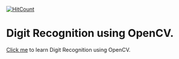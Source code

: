 [![HitCount](http://hits.dwyl.com/madhuridhangar/https://githubcom/Potential17/DigitRecognitionOpenCVgit.svg)](http://hits.dwyl.com/madhuridhangar/https://githubcom/Potential17/DigitRecognitionOpenCVgit)

# Digit Recognition using OpenCV.

[Click me](https://medium.com/@gsari/digit-recognition-with-opencv-and-python-cbf962f7e2d0) to learn Digit Recognition using OpenCV.
